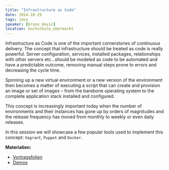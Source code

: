 ```yaml
---
title: "Infrastructure as Code"
date: 2014-10-29
tags: java
speaker: [bruno_devic]
location: hochschule_obermarkt
---
```


Infrastructure as Code is one of the important cornerstones of continuous delivery. The concept that infrastructure
should be treated as code is really powerful. Server configuration, services, installed packages, relationships with
other servers etc...should be modeled as code to be automated and have a predictable outcome, removing manual steps
prone to errors and decreasing the cycle time.

Spinning up a new virtual environment or a new version of the environment then becomes a matter of executing a script
that can create and provision an image or set of images – from the barebone operating system to the complete application
stack installed and configured.

This concept is increasingly important today when the number of environments and their instances has gone up by orders
of magnitudes and the release frequency has moved from monthly to weekly or even daily releases.

In this session we will showcase a few popular tools used to implement this concept: `Vagrant`, `Puppet` and `Docker`.

**Materialien:**

- [Vortragsfolien](/downloads/infrastructure_as_code/slides-infrastructure-as-code.html)
- [Demos](/downloads/infrastructure_as_code/infrastructure_as_code_demo.zip)
